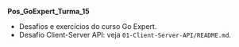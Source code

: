 **Pos_GoExpert_Turma_15**

- Desafios e exercícios do curso Go Expert.
- Desafio Client-Server API: veja `01-Client-Server-API/README.md`.
